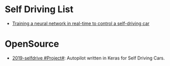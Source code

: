 # Self Driving List

- [Training a neural network in real-time to control a self-driving car](https://medium.com/@tantony/training-a-neural-network-in-real-time-to-control-a-self-driving-car-9ee5654978b7#.u0ieyc7a4)

# OpenSource

- [2019-selfdrive #Project#](https://github.com/littlemountainman/selfdrive): Autopilot written in Keras for Self Driving Cars.
